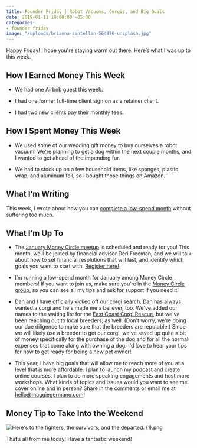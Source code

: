 ```yaml
---
title: Founder Friday | Robot Vacuums, Corgis, and Big Goals
date: 2019-01-11 10:00:00 -05:00
categories:
- founder friday
image: "/uploads/brianna-santellan-564976-unsplash.jpg"
---
```


Happy Friday! I hope you're staying warm out there. Here’s what I was up to this week.

## **How I Earned Money This Week**

* We had one Airbnb guest this week.

* I had one former full-time client sign on as a retainer client.

* I had two new clients pay their monthly fees.

## **How I Spent Money This Week**

* We used some of our wedding gift money to buy ourselves a robot vacuum! We're planning to get a dog within the next couple months, and I wanted to get ahead of the impending fur.

* We had to stock up on a few household items, like sponges, plastic wrap, and aluminum foil, so I bought those things on Amazon.

## **What I’m Writing**

This week, I wrote about how you can [complete a low-spend month](https://www.maggiegermano.com/blog/how-to-complete-a-low-spend-month/) without suffering too much.

## **What I’m Up To**

* The [January Money Circle meetup](https://www.eventbrite.com/e/money-circle-financial-resolutions-that-last-tickets-54309667678) is scheduled and ready for you! This month, we’ll be joined by financial advisor Deri Freeman, and we will talk about how to set financial resolutions that will last, and identify which goals you want to start with. [Register here!](https://www.eventbrite.com/e/money-circle-financial-resolutions-that-last-tickets-54309667678)

* I’m running a low-spend month for January among Money Circle members! If you want to join us, make sure you’re in the [Money Circle group](https://www.facebook.com/groups/MoneyCircleGroup), so you can see all my tips and ask for support if you need it!

* Dan and I have officially kicked off our corgi search. Dan has always wanted a corgi and he's made me a believer, too. We've added our names to the waiting list for the [East Coast Corgi Rescue](https://www.eastcoastcorgirescue.org/), but we've been reaching out to local breeders, as well. (Don't worry, we're doing our due diligence to make sure that the breeders are reputable.) Since we will likely use a breeder to get our corgi, we've saved up quite a bit of money specifically for the purchase of the dog and for all the normal expenses that come along with owning a dog. I'd love to hear your tips for how to get ready for being a new pet owner!

* This year, I have big goals that will allow me to reach more of you at a level that is more affordable. I plan to launch my podcast and create online courses. I plan to do more speaking engagements and host more workshops. What kinds of topics and issues would you want to see me cover online and in person? Share in the comments or email me at [hello@maggiegermano.com](mailto:hello@maggiegermano.com)!

## **Money Tip to Take Into the Weekend**

![Here's to the fighters, the survivors, and the departed. (1).png](/uploads/Here's%20to%20the%20fighters,%20the%20survivors,%20and%20the%20departed.%20(1).png)

That’s all from me today! Have a fantastic weekend!